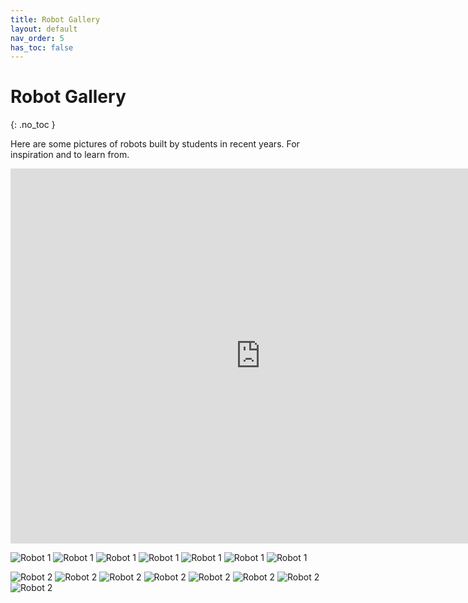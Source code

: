 ```yaml
---
title: Robot Gallery
layout: default
nav_order: 5
has_toc: false
---
```


# Robot Gallery
{: .no_toc }

Here are some pictures of robots built by students in recent years. For inspiration and to learn from.

<iframe src="https://myhvl50.autodesk360.com/shares/public/SH28cd1QT2badd0ea72b62c56bb36ba97371?mode=embed" width="800" height="600" allowfullscreen="true" webkitallowfullscreen="true" mozallowfullscreen="true"  frameborder="0"></iframe>

![Robot 1](../assets/images/robot_gallery/P9046048.JPG)
![Robot 1](../assets/images/robot_gallery/P9046052.JPG)
![Robot 1](../assets/images/robot_gallery/P9046054.JPG)
![Robot 1](../assets/images/robot_gallery/P9046055.JPG)
![Robot 1](../assets/images/robot_gallery/P9046060.JPG)
![Robot 1](../assets/images/robot_gallery/P9046062.JPG)
![Robot 1](../assets/images/robot_gallery/P9046067.JPG)

![Robot 2](../assets/images/robot_gallery/P9046068.JPG)
![Robot 2](../assets/images/robot_gallery/P9046072.JPG)
![Robot 2](../assets/images/robot_gallery/P9046073.JPG)
![Robot 2](../assets/images/robot_gallery/P9046074.JPG)
![Robot 2](../assets/images/robot_gallery/P9046075.JPG)
![Robot 2](../assets/images/robot_gallery/P9046077.JPG)
![Robot 2](../assets/images/robot_gallery/P9046080.JPG)
![Robot 2](../assets/images/robot_gallery/P9046083.JPG)

